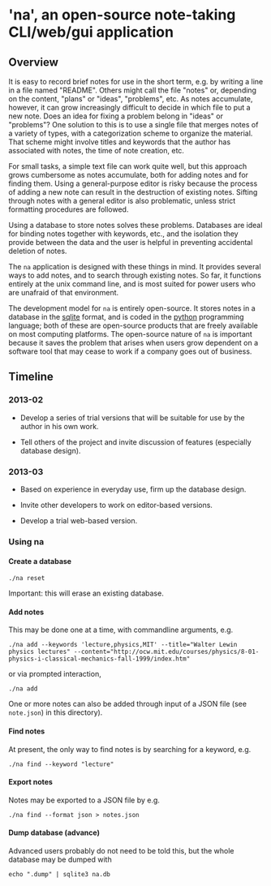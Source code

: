 # 'na', an open-source note-taking CLI/web/gui application

## Overview

It is easy to record brief notes for use in the short term, e.g. by writing a
line in a file named "README".  Others might call the file "notes" or,
depending on the content, "plans" or "ideas", "problems", etc.  As notes
accumulate, however, it can grow increasingly difficult to decide in which file
to put a new note.  Does an idea for fixing a problem belong in "ideas" or
"problems"?  One solution to this is to use a single file that merges notes of
a variety of types, with a categorization scheme to organize the material.
That scheme might involve titles and keywords that the author has associated
with notes, the time of note creation, etc.

For small tasks, a simple text file can work quite well, but this approach
grows cumbersome as notes accumulate, both for adding notes and for finding
them.  Using a general-purpose editor is risky because the process of adding a
new note can result in the destruction of existing notes.  Sifting through
notes with a general editor is also problematic, unless strict formatting
procedures are followed.

Using a database to store notes solves these problems.  Databases are ideal for
binding notes together with keywords, etc., and the isolation they provide
between the data and the user is helpful in preventing accidental deletion of
notes.

The ``na`` application is designed with these things in mind.  It provides
several ways to add notes, and to search through existing notes.  So far, it
functions entirely at the unix command line, and is most suited for power users
who are unafraid of that environment.

The development model for ``na`` is entirely open-source.  It stores notes in a
database in the [sqlite](http://www.sqlite.org/) format, and is coded in the
[python](http://python.org) programming language; both of these are open-source
products that are freely available on most computing platforms.  The
open-source nature of ``na`` is important because it saves the problem that
arises when users grow dependent on a software tool that may cease to work if 
a company goes out of business.

## Timeline

### 2013-02

* Develop a series of trial versions that will be suitable for use by the
  author in his own work.

* Tell others of the project and invite discussion of features (especially
  database design).

### 2013-03

* Based on experience in everyday use, firm up the database design.

* Invite other developers to work on editor-based versions.

* Develop a trial web-based version.


### Using na

#### Create a database

    ./na reset

Important: this will erase an existing database.


#### Add notes

This may be done one at a time, with commandline arguments, e.g.

    ./na add --keywords 'lecture,physics,MIT' --title="Walter Lewin physics lectures" --content="http://ocw.mit.edu/courses/physics/8-01-physics-i-classical-mechanics-fall-1999/index.htm"

or via prompted interaction,

    ./na add

One or more notes can also be added through input of a JSON file (see
``note.json``) in this directory).

#### Find notes

At present, the only way to find notes is by searching for a keyword, e.g.

    ./na find --keyword "lecture"

#### Export notes

Notes may be exported to a JSON file by e.g.

    ./na find --format json > notes.json

#### Dump database (advance)

Advanced users probably do not need to be told this, but the whole database may
be dumped with

    echo ".dump" | sqlite3 na.db



